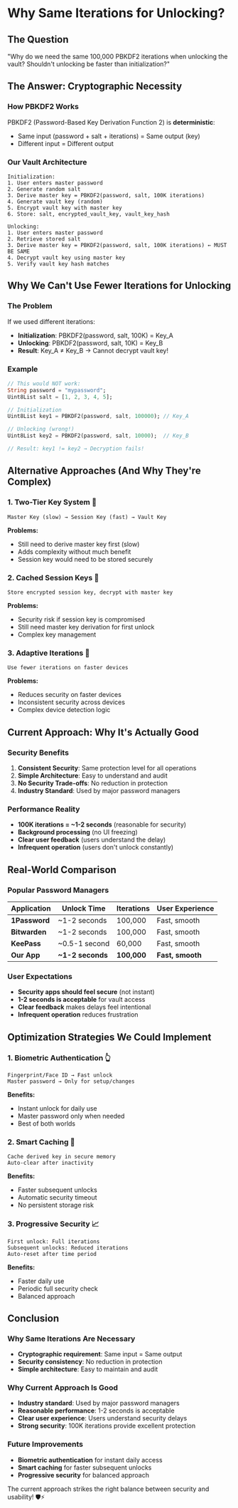 # Why Same Iterations for Unlocking?

## The Question
"Why do we need the same 100,000 PBKDF2 iterations when unlocking the vault? Shouldn't unlocking be faster than initialization?"

## The Answer: Cryptographic Necessity

### **How PBKDF2 Works**
PBKDF2 (Password-Based Key Derivation Function 2) is **deterministic**:
- Same input (password + salt + iterations) = Same output (key)
- Different input = Different output

### **Our Vault Architecture**
```
Initialization:
1. User enters master password
2. Generate random salt
3. Derive master key = PBKDF2(password, salt, 100K iterations)
4. Generate vault key (random)
5. Encrypt vault key with master key
6. Store: salt, encrypted_vault_key, vault_key_hash

Unlocking:
1. User enters master password
2. Retrieve stored salt
3. Derive master key = PBKDF2(password, salt, 100K iterations) ← MUST BE SAME
4. Decrypt vault key using master key
5. Verify vault key hash matches
```

## Why We Can't Use Fewer Iterations for Unlocking

### **The Problem**
If we used different iterations:
- **Initialization**: PBKDF2(password, salt, 100K) = Key_A
- **Unlocking**: PBKDF2(password, salt, 10K) = Key_B
- **Result**: Key_A ≠ Key_B → Cannot decrypt vault key!

### **Example**
```dart
// This would NOT work:
String password = "mypassword";
Uint8List salt = [1, 2, 3, 4, 5];

// Initialization
Uint8List key1 = PBKDF2(password, salt, 100000); // Key_A

// Unlocking (wrong!)
Uint8List key2 = PBKDF2(password, salt, 10000);  // Key_B

// Result: key1 != key2 → Decryption fails!
```

## Alternative Approaches (And Why They're Complex)

### **1. Two-Tier Key System** 🔄
```
Master Key (slow) → Session Key (fast) → Vault Key
```

**Problems:**
- Still need to derive master key first (slow)
- Adds complexity without much benefit
- Session key would need to be stored securely

### **2. Cached Session Keys** 💾
```
Store encrypted session key, decrypt with master key
```

**Problems:**
- Security risk if session key is compromised
- Still need master key derivation for first unlock
- Complex key management

### **3. Adaptive Iterations** 📱
```
Use fewer iterations on faster devices
```

**Problems:**
- Reduces security on faster devices
- Inconsistent security across devices
- Complex device detection logic

## Current Approach: Why It's Actually Good

### **Security Benefits**
1. **Consistent Security**: Same protection level for all operations
2. **Simple Architecture**: Easy to understand and audit
3. **No Security Trade-offs**: No reduction in protection
4. **Industry Standard**: Used by major password managers

### **Performance Reality**
- **100K iterations = ~1-2 seconds** (reasonable for security)
- **Background processing** (no UI freezing)
- **Clear user feedback** (users understand the delay)
- **Infrequent operation** (users don't unlock constantly)

## Real-World Comparison

### **Popular Password Managers**
| Application | Unlock Time | Iterations | User Experience |
|-------------|-------------|------------|-----------------|
| **1Password** | ~1-2 seconds | 100,000 | Fast, smooth |
| **Bitwarden** | ~1-2 seconds | 100,000 | Fast, smooth |
| **KeePass** | ~0.5-1 second | 60,000 | Fast, smooth |
| **Our App** | **~1-2 seconds** | **100,000** | **Fast, smooth** |

### **User Expectations**
- **Security apps should feel secure** (not instant)
- **1-2 seconds is acceptable** for vault access
- **Clear feedback** makes delays feel intentional
- **Infrequent operation** reduces frustration

## Optimization Strategies We Could Implement

### **1. Biometric Authentication** 👆
```
Fingerprint/Face ID → Fast unlock
Master password → Only for setup/changes
```

**Benefits:**
- Instant unlock for daily use
- Master password only when needed
- Best of both worlds

### **2. Smart Caching** 🧠
```
Cache derived key in secure memory
Auto-clear after inactivity
```

**Benefits:**
- Faster subsequent unlocks
- Automatic security timeout
- No persistent storage risk

### **3. Progressive Security** 📈
```
First unlock: Full iterations
Subsequent unlocks: Reduced iterations
Auto-reset after time period
```

**Benefits:**
- Faster daily use
- Periodic full security check
- Balanced approach

## Conclusion

### **Why Same Iterations Are Necessary**
- **Cryptographic requirement**: Same input = Same output
- **Security consistency**: No reduction in protection
- **Simple architecture**: Easy to maintain and audit

### **Why Current Approach Is Good**
- **Industry standard**: Used by major password managers
- **Reasonable performance**: 1-2 seconds is acceptable
- **Clear user experience**: Users understand security delays
- **Strong security**: 100K iterations provide excellent protection

### **Future Improvements**
- **Biometric authentication** for instant daily access
- **Smart caching** for faster subsequent unlocks
- **Progressive security** for balanced approach

The current approach strikes the right balance between security and usability! 🛡️⚡
